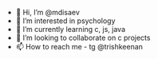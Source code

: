 - 👋 Hi, I’m @mdisaev
- 👀 I’m interested in psychology
- 🌱 I’m currently learning c, js, java
- 💞️ I’m looking to collaborate on c projects
- 📫 How to reach me - tg @trishkeenan

<!---
mdisaev/mdisaev is a ✨ special ✨ repository because its `README.md` (this file) appears on your GitHub profile.
You can click the Preview link to take a look at your changes.
--->
